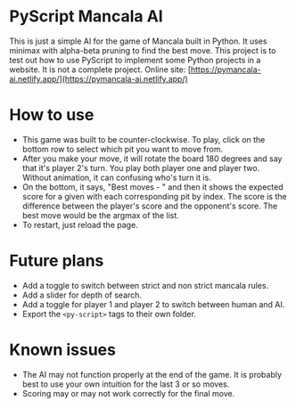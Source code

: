 # PyScript Mancala AI
This is just a simple AI for the game of Mancala built in Python. It uses minimax with alpha-beta pruning to find the best move.
This project is to test out how to use PyScript to implement some Python projects in a website. It is not a complete project.
Online site: [https://pymancala-ai.netlify.app/](https://pymancala-ai.netlify.app/)

# How to use
- This game was built to be counter-clockwise. To play, click on the bottom row to select which pit you want to move from.
- After you make your move, it will rotate the board 180 degrees and say that it's player 2's turn. You play both player one and player two. Without animation, it can confusing who's turn it is.
- On the bottom, it says, "Best moves - " and then it shows the expected score for a given with each corresponding pit by index. The score is the difference between the player's score and the opponent's score. The best move would be the argmax of the list.
- To restart, just reload the page.

# Future plans
- Add a toggle to switch between strict and non strict mancala rules.
- Add a slider for depth of search.
- Add a toggle for player 1 and player 2 to switch between human and AI.
- Export the `<py-script>` tags to their own folder.

# Known issues
- The AI may not function properly at the end of the game. It is probably best to use your own intuition for the last 3 or so moves.
- Scoring may or may not work correctly for the final move.